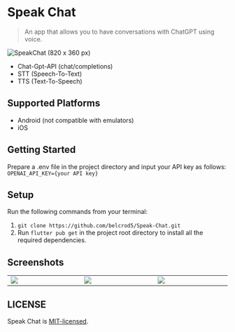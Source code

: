 # Speak Chat

> An app that allows you to have conversations with ChatGPT using voice.

![SpeakChat (820 x 360 px)](https://user-images.githubusercontent.com/89951949/228485481-8751541c-6a8a-47f3-997a-075d0f012188.PNG)

- Chat-Gpt-API (chat/completions)
- STT (Speech-To-Text)
- TTS (Text-To-Speech)

## Supported Platforms

- Android (not compatible with emulators)
- iOS

## Getting Started

Prepare a .env file in the project directory and input your API key as follows:
`OPENAI_API_KEY={your API key}`

## Setup

Run the following commands from your terminal:

1. `git clone https://github.com/belcrod5/Speak-Chat.git`
2. Run `flutter pub get` in the project root directory to install all the required dependencies.

## Screenshots

<table width="100%">
  <tbody>
    <tr>
        <td width="1%"><img src="https://user-images.githubusercontent.com/89951949/228479921-49b2da3c-92de-45f5-8c0d-abfec65de352.PNG"/></td>
        <td width="1%"><img src="https://user-images.githubusercontent.com/89951949/228479553-a5680a48-077b-4be2-96e2-e7b589ddbab7.PNG"/></td>
        <td width="1%"><img src="https://user-images.githubusercontent.com/89951949/228480004-eb2df0c1-927d-4173-ab98-244110080b5b.PNG"/></td>
    </tr>
  </tbody>
</table>

## LICENSE

Speak Chat is [MIT-licensed](https://github.com/belcrod5/Speak-Chat/blob/main/LICENSE).
